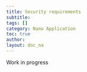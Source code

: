 ```yaml
---
title: Security requirements
subtitle:
tags: []
category: Nano Application
toc: true
author:
layout: doc_na
---
```




Work in progress
